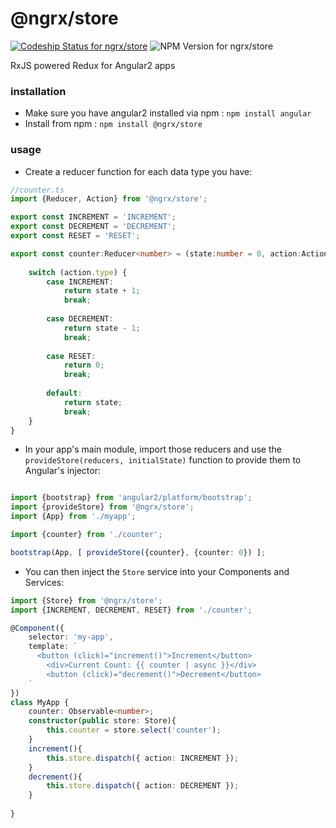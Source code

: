 # @ngrx/store
[ ![Codeship Status for ngrx/store](https://img.shields.io/codeship/0c4f5b50-8372-0133-b304-425351b234ba/master.svg)](https://codeship.com/projects/121789)
![NPM Version for ngrx/store](https://img.shields.io/npm/v/%40ngrx%2Fstore.svg)

RxJS powered Redux for Angular2 apps

### installation
- Make sure you have angular2 installed via npm : `npm install angular`
- Install from npm : `npm install @ngrx/store`

### usage

- Create a reducer function for each data type you have:

```typescript
//counter.ts
import {Reducer, Action} from '@ngrx/store';

export const INCREMENT = 'INCREMENT';
export const DECREMENT = 'DECREMENT';
export const RESET = 'RESET';

export const counter:Reducer<number> = (state:number = 0, action:Action) => {
	
	switch (action.type) {
		case INCREMENT:
			return state + 1;
			break;
		
		case DECREMENT:
			return state - 1;
			break;
			
		case RESET:
			return 0;
			break;
	
		default:
			return state;
			break;
	}
}
```

- In your app's main module, import those reducers and use the `provideStore(reducers, initialState)` function to provide them to Angular's injector:

```typescript

import {bootstrap} from 'angular2/platform/bootstrap';
import {provideStore} from '@ngrx/store';
import {App} from './myapp';

import {counter} from './counter';

bootstrap(App, [ provideStore({counter}, {counter: 0}) ];

```

- You can then inject the `Store` service into your Components and Services:

```typescript
import {Store} from '@ngrx/store';
import {INCREMENT, DECREMENT, RESET} from './counter';

@Component({
	selector: 'my-app',
	template: `
	  <button (click)="increment()">Increment</button>
		<div>Current Count: {{ counter | async }}</div>
		<button (click)="decrement()">Decrement</button>
	`
})
class MyApp {
	counter: Observable<number>;
	constructor(public store: Store){
		this.counter = store.select('counter');
	}
	increment(){
		this.store.dispatch({ action: INCREMENT });
	}
	decrement(){
		this.store.dispatch({ action: DECREMENT });
	}
	
}

```





